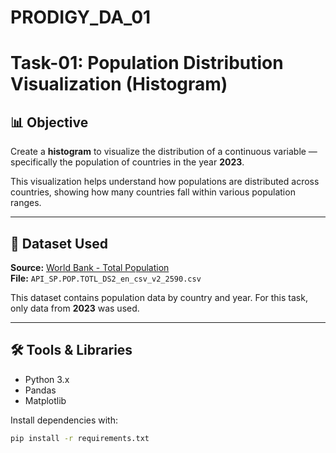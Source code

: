 # PRODIGY_DA_01
# Task-01: Population Distribution Visualization (Histogram)

## 📊 Objective
Create a **histogram** to visualize the distribution of a continuous variable — specifically the population of countries in the year **2023**.

This visualization helps understand how populations are distributed across countries, showing how many countries fall within various population ranges.

---

## 📁 Dataset Used
**Source:** [World Bank - Total Population](https://data.worldbank.org/indicator/SP.POP.TOTL)  
**File:** `API_SP.POP.TOTL_DS2_en_csv_v2_2590.csv`

This dataset contains population data by country and year. For this task, only data from **2023** was used.

---

## 🛠️ Tools & Libraries
- Python 3.x
- Pandas
- Matplotlib

Install dependencies with:

```bash
pip install -r requirements.txt
